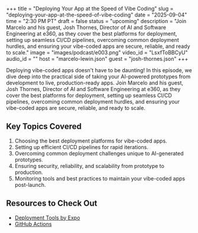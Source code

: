 +++
title = "Deploying Your App at the Speed of Vibe Coding"
slug = "deploying-your-app-at-the-speed-of-vibe-coding"
date = "2025-09-04"
time = "2:30 PM PT"
draft = false
status = "upcoming"
description = "Join Marcelo and his guest, Josh Thornes, Director of AI and Software Engineering at e360, as they cover the best platforms for deployment, setting up seamless CI/CD pipelines, overcoming common deployment hurdles, and ensuring your vibe-coded apps are secure, reliable, and ready to scale."
image = "images/podcast/e003.png"
video_id = "LsxfToBBCyU"
audio_id = ""
host = "marcelo-lewin.json"
guest = "josh-thornes.json"
+++

Deploying vibe-coded apps doesn't have to be daunting! In this episode, we dive deep into the practical side of taking your AI-powered prototypes from development to live, production-ready apps. Join Marcelo and his guest, Josh Thornes, Director of AI and Software Engineering at e360, as they cover the best platforms for deployment, setting up seamless CI/CD pipelines, overcoming common deployment hurdles, and ensuring your vibe-coded apps are secure, reliable, and ready to scale. 

## Key Topics Covered

1. Choosing the best deployment platforms for vibe-coded apps.
2. Setting up efficient CI/CD pipelines for rapid iterations.
3. Overcoming common deployment challenges unique to AI-generated prototypes.
4. Ensuring security, reliability, and scalability from prototype to production.
5. Monitoring tools and best practices to maintain your vibe-coded apps post-launch.

## Resources to Check Out

- [Deployment Tools by Expo](https://expo.dev/)
- [GitHub Actions](https://github.com/features/actions)